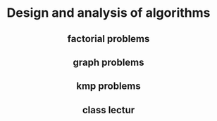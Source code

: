 
<h1 align = "center">Design and analysis of algorithms</h1>
<h2 align = "center">factorial problems</h2>
<h2 align = "center">graph problems</h2>
<h2 align = "center">kmp problems</h2>
<h2 align = "center">class lectur</h2>
